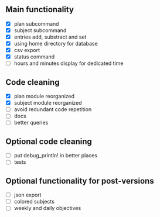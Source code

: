 ## Main functionality
 - [x] plan subcommand
 - [x] subject subcommand
 - [x] entries add, substract and set
 - [x] using home directory for database
 - [x] csv export
 - [x] status command
 - [ ] hours and minutes display for dedicated time

## Code cleaning
 - [x] plan module reorganized
 - [x] subject module reorganized
 - [ ] avoid redundant code repetition
 - [ ] docs
 - [ ] better queries

## Optional code cleaning
 - [ ] put debug_println! in better places
 - [ ] tests
## Optional functionality for post-versions
- [ ] json export
- [ ] colored subjects
- [ ] weekly and daily objectives